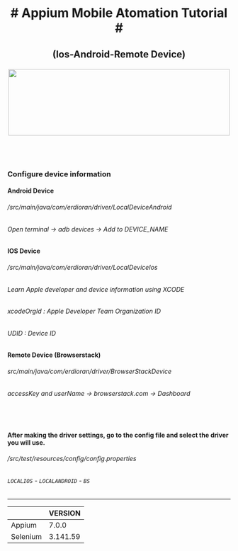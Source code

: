 <b> <h1> <p align="center" >   # Appium Mobile Atomation Tutorial # </h1> </b>  </p>


<b> <h2><p align="center" > (Ios-Android-Remote Device)</h2> </b>  </p>
<p align="center"> <img src="https://user-images.githubusercontent.com/38845669/159143080-b61c870b-91dc-48a8-b34d-33910f2e4507.png" width="500" height="150"></p>

&nbsp; 
-------------------------------------------------------------
### Configure device information

#### Android Device
###### */src/main/java/com/erdioran/driver/LocalDeviceAndroid*

###### Open terminal -> _adb devices_ -> Add to DEVICE_NAME

#### IOS Device
###### */src/main/java/com/erdioran/driver/LocalDeviceIos*

###### Learn Apple developer and device information using XCODE

###### xcodeOrgId : Apple Developer Team Organization ID

###### UDID : Device ID
#### Remote Device (Browserstack)
###### *src/main/java/com/erdioran/driver/BrowserStackDevice*

###### accessKey and userName -> browserstack.com -> Dashboard

&nbsp;
-------------------------------------------------------------
#### After making the driver settings, go to the config file and select the driver you will use.
###### */src/test/resources/config/config.properties*
###### ``LOCALIOS`` - ``LOCALANDROID`` - ``BS``
-------------------------------------------------------------

|         | VERSION |
| -------| ----- |
| Appium   | 7.0.0  |
| Selenium | 3.141.59|
